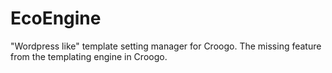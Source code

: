 EcoEngine
=========

"Wordpress like" template setting manager for Croogo. The missing feature from the templating engine in Croogo.
